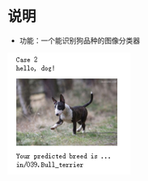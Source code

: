 [//]: # (Image References)

[image1]: ./images/case2.png "Sample Output"

# 说明
* 功能：一个能识别狗品种的图像分类器

![Sample Output][image1]


